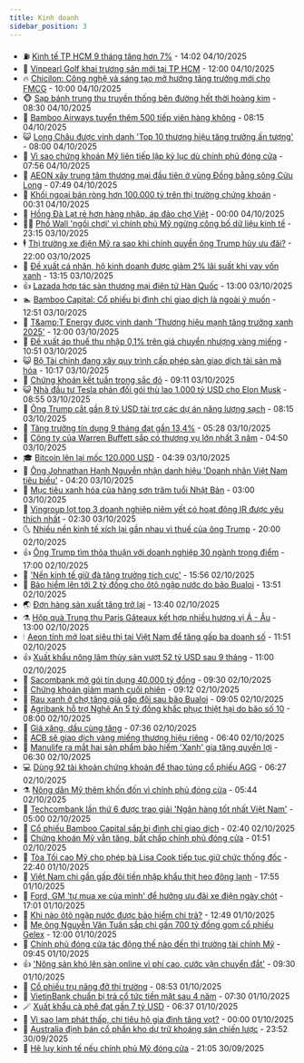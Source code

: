 ```yaml
---
title: Kinh doanh
sidebar_position: 3
---
```


<!-- vnexpress-kinh-doanh:START -->
- ⛽️ [Kinh tế TP HCM 9 tháng tăng hơn 7%](https://vnexpress.net/kinh-te-tp-hcm-9-thang-tang-hon-7-4947316.html) - 14:02 04/10/2025
- 🐲 [Vinpearl Golf khai trương sân mới tại TP HCM](https://vnexpress.net/vinpearl-golf-khai-truong-san-moi-tai-tp-hcm-4947285.html) - 12:00 04/10/2025
- 🔥 [Chicilon: Công nghệ và sáng tạo mở hướng tăng trưởng mới cho FMCG](https://vnexpress.net/chicilon-cong-nghe-va-sang-tao-mo-huong-tang-truong-moi-cho-fmcg-4947281.html) - 10:00 04/10/2025
- 🐵 [Sạp bánh trung thu truyền thống bên đường hết thời hoàng kim](https://vnexpress.net/sap-banh-trung-thu-truyen-thong-ben-duong-het-thoi-hoang-kim-4947217.html) - 08:30 04/10/2025
- 🦅 [Bamboo Airways tuyển thêm 500 tiếp viên hàng không](https://vnexpress.net/bamboo-airways-tuyen-them-500-tiep-vien-hang-khong-4947252.html) - 08:15 04/10/2025
- 😺 [Long Châu được vinh danh &#39;Top 10 thương hiệu tăng trưởng ấn tượng&#39;](https://vnexpress.net/long-chau-duoc-vinh-danh-top-10-thuong-hieu-tang-truong-an-tuong-4947254.html) - 08:00 04/10/2025
- 🤩 [Vì sao chứng khoán Mỹ liên tiếp lập kỷ lục dù chính phủ đóng cửa](https://vnexpress.net/vi-sao-chung-khoan-my-lien-tiep-lap-ky-luc-du-chinh-phu-dong-cua-4947185.html) - 07:56 04/10/2025
- 🌮 [AEON xây trung tâm thương mại đầu tiên ở vùng Đồng bằng sông Cửu Long](https://vnexpress.net/aeon-xay-trung-tam-thuong-mai-dau-tien-o-vung-dong-bang-song-cuu-long-4947232.html) - 07:49 04/10/2025
- 🧰 [Khối ngoại bán ròng hơn 100.000 tỷ trên thị trường chứng khoán](https://vnexpress.net/khoi-ngoai-ban-rong-hon-100-000-ty-tren-thi-truong-chung-khoan-4945646.html) - 00:31 04/10/2025
- 🤔 [Hồng Đà Lạt rẻ hơn hàng nhập, áp đảo chợ Việt](https://vnexpress.net/hong-da-lat-re-hon-hang-nhap-ap-dao-cho-viet-4945614.html) - 00:00 04/10/2025
- 🧑‍💻 [Phố Wall &#39;ngồi chơi&#39; vì chính phủ Mỹ ngừng công bố dữ liệu kinh tế](https://vnexpress.net/pho-wall-ngoi-choi-vi-chinh-phu-my-ngung-cong-bo-du-lieu-kinh-te-4947090.html) - 23:15 03/10/2025
- 🕴 [Thị trường xe điện Mỹ ra sao khi chính quyền ông Trump hủy ưu đãi?](https://vnexpress.net/thi-truong-xe-dien-my-ra-sao-khi-chinh-quyen-ong-trump-huy-uu-dai-4946876.html) - 22:00 03/10/2025
- 🦩 [Đề xuất cá nhân, hộ kinh doanh được giảm 2% lãi suất khi vay vốn xanh](https://vnexpress.net/de-xuat-ca-nhan-ho-kinh-doanh-duoc-giam-2-lai-suat-khi-vay-von-xanh-4947057.html) - 13:15 03/10/2025
- 👍 [Lazada hợp tác sàn thương mại điện tử Hàn Quốc](https://vnexpress.net/lazada-hop-tac-san-thuong-mai-dien-tu-han-quoc-4947011.html) - 13:00 03/10/2025
- 🏊 [Bamboo Capital: Cổ phiếu bị đình chỉ giao dịch là ngoài ý muốn](https://vnexpress.net/bamboo-capital-co-phieu-bi-dinh-chi-giao-dich-la-ngoai-y-muon-4947053.html) - 12:51 03/10/2025
- 🤡 [T&amp;amp;T Energy được vinh danh &#39;Thương hiệu mạnh tăng trưởng xanh 2025&#39;](https://vnexpress.net/t-t-energy-duoc-vinh-danh-thuong-hieu-manh-tang-truong-xanh-2025-4946916.html) - 12:00 03/10/2025
- 👀 [Đề xuất áp thuế thu nhập 0,1% trên giá chuyển nhượng vàng miếng](https://vnexpress.net/de-xuat-ap-thue-thu-nhap-0-1-tren-gia-chuyen-nhuong-vang-mieng-4947020.html) - 10:51 03/10/2025
- 😺 [Bộ Tài chính đang xây quy trình cấp phép sàn giao dịch tài sản mã hóa](https://vnexpress.net/bo-tai-chinh-dang-xay-quy-trinh-cap-phep-san-giao-dich-tai-san-ma-hoa-4946978.html) - 10:17 03/10/2025
- 🦣 [Chứng khoán kết tuần trong sắc đỏ](https://vnexpress.net/chung-khoan-hom-nay-3-10-vn-index-ket-tuan-trong-sac-do-4946971.html) - 09:11 03/10/2025
- 😺 [Nhà đầu tư Tesla phản đối gói thù lao 1.000 tỷ USD cho Elon Musk](https://vnexpress.net/nha-dau-tu-tesla-phan-doi-goi-thu-lao-1-000-ty-usd-cho-elon-musk-4946964.html) - 08:55 03/10/2025
- 💼 [Ông Trump cắt gần 8 tỷ USD tài trợ các dự án năng lượng sạch](https://vnexpress.net/ong-trump-cat-gan-8-ty-usd-tai-tro-cac-du-an-nang-luong-sach-4946827.html) - 08:15 03/10/2025
- 🤗 [Tăng trưởng tín dụng 9 tháng đạt gần 13,4%](https://vnexpress.net/tang-truong-tin-dung-9-thang-dat-gan-13-4-4946847.html) - 05:28 03/10/2025
- 👀 [Công ty của Warren Buffett sắp có thương vụ lớn nhất 3 năm](https://vnexpress.net/cong-ty-cua-warren-buffett-sap-co-thuong-vu-lon-nhat-3-nam-4946783.html) - 04:50 03/10/2025
- 🎓 [Bitcoin lên lại mốc 120.000 USD](https://vnexpress.net/gia-bitcoin-hom-nay-btc-tro-lai-moc-120-000-usd-4946771.html) - 04:39 03/10/2025
- 🗽 [Ông Johnathan Hạnh Nguyễn nhận danh hiệu &#39;Doanh nhân Việt Nam tiêu biểu&#39;](https://vnexpress.net/ong-johnathan-hanh-nguyen-nhan-danh-hieu-doanh-nhan-viet-nam-tieu-bieu-4946812.html) - 04:20 03/10/2025
- 🚀 [Mục tiêu xanh hóa của hãng sơn trăm tuổi Nhật Bản](https://vnexpress.net/muc-tieu-xanh-hoa-cua-hang-son-tram-tuoi-nhat-ban-4932492.html) - 03:00 03/10/2025
- 🤗 [Vingroup lọt top 3 doanh nghiệp niêm yết có hoạt động IR được yêu thích nhất](https://vnexpress.net/vingroup-lot-top-3-doanh-nghiep-niem-yet-co-hoat-dong-ir-duoc-yeu-thich-nhat-4946562.html) - 02:30 03/10/2025
- 🌜 [Nhiều nền kinh tế xích lại gần nhau vì thuế của ông Trump](https://vnexpress.net/nhieu-nen-kinh-te-xich-lai-gan-nhau-vi-thue-cua-ong-trump-4946239.html) - 20:00 02/10/2025
- 👍 [Ông Trump tìm thỏa thuận với doanh nghiệp 30 ngành trọng điểm](https://vnexpress.net/ong-trump-tim-thoa-thuan-voi-doanh-nghiep-30-nganh-trong-diem-4946602.html) - 17:00 02/10/2025
- 🤖 [&#39;Nền kinh tế giữ đà tăng trưởng tích cực&#39;](https://vnexpress.net/nen-kinh-te-giu-da-tang-truong-tich-cuc-4946627.html) - 15:56 02/10/2025
- 🫣 [Bảo hiểm lên tới 2 tỷ đồng cho ôtô ngập nước do bão Bualoi](https://vnexpress.net/bao-hiem-len-toi-2-ty-dong-cho-oto-ngap-nuoc-do-bao-bualoi-4946595.html) - 13:51 02/10/2025
- 🌏 [Đơn hàng sản xuất tăng trở lại](https://vnexpress.net/don-hang-san-xuat-tang-tro-lai-4946582.html) - 13:40 02/10/2025
- ⚗️ [Hộp quà Trung thu Paris Gâteaux kết hợp nhiều hương vị Á - Âu](https://vnexpress.net/hop-qua-trung-thu-paris-gateaux-ket-hop-nhieu-huong-vi-a-au-4946583.html) - 13:00 02/10/2025
- 🕯 [Aeon tính mở loạt siêu thị tại Việt Nam để tăng gấp ba doanh số](https://vnexpress.net/aeon-tinh-mo-loat-sieu-thi-tai-viet-nam-de-tang-gap-ba-doanh-so-4946521.html) - 11:51 02/10/2025
- 👍 [Xuất khẩu nông lâm thủy sản vượt 52 tỷ USD sau 9 tháng](https://vnexpress.net/xuat-khau-nong-lam-thuy-san-vuot-52-ty-usd-sau-9-thang-4946433.html) - 11:00 02/10/2025
- 🤠 [Sacombank mở gói tín dụng 40.000 tỷ đồng](https://vnexpress.net/sacombank-mo-goi-tin-dung-40-000-ty-dong-4946496.html) - 09:30 02/10/2025
- 🌊 [Chứng khoán giảm mạnh cuối phiên](https://vnexpress.net/chung-khoan-hom-nay-2-10-vn-index-giam-manh-vao-cuoi-phien-4946501.html) - 09:12 02/10/2025
- 🌈 [Rau xanh ở chợ tăng giá gấp đôi sau bão Bualoi](https://vnexpress.net/rau-xanh-o-cho-tang-gia-gap-doi-sau-bao-bualoi-4946293.html) - 09:05 02/10/2025
- 🥳 [Agribank hỗ trợ Nghệ An 5 tỷ đồng khắc phục thiệt hại do bão số 10](https://vnexpress.net/agribank-ho-tro-nghe-an-5-ty-dong-khac-phuc-thiet-hai-do-bao-so-10-4946377.html) - 08:00 02/10/2025
- 🐻 [Giá xăng, dầu cùng tăng](https://vnexpress.net/gia-xang-dau-hom-nay-2-10-4946442.html) - 07:36 02/10/2025
- 💫 [ACB sẽ giao dịch vàng miếng thương hiệu riêng](https://vnexpress.net/acb-se-giao-dich-vang-mieng-thuong-hieu-rieng-4946397.html) - 06:40 02/10/2025
- 🤩 [Manulife ra mắt hai sản phẩm bảo hiểm &#39;Xanh&#39; gia tăng quyền lợi](https://vnexpress.net/manulife-ra-mat-hai-san-pham-bao-hiem-xanh-gia-tang-quyen-loi-4946379.html) - 06:30 02/10/2025
- 💻 [Dùng 92 tài khoản chứng khoán để thao túng cổ phiếu AGG](https://vnexpress.net/dung-92-tai-khoan-chung-khoan-de-thao-tung-co-phieu-agg-4946294.html) - 06:27 02/10/2025
- ⚗️ [Nông dân Mỹ thêm khốn đốn vì chính phủ đóng cửa](https://vnexpress.net/nong-dan-my-them-khon-don-vi-chinh-phu-dong-cua-4946320.html) - 05:44 02/10/2025
- 🌈 [Techcombank lần thứ 6 được trao giải &#39;Ngân hàng tốt nhất Việt Nam&#39;](https://vnexpress.net/techcombank-lan-thu-6-duoc-trao-giai-ngan-hang-tot-nhat-viet-nam-4946371.html) - 05:00 02/10/2025
- 🌝 [Cổ phiếu Bamboo Capital sắp bị đình chỉ giao dịch](https://vnexpress.net/co-phieu-bamboo-capital-sap-bi-dinh-chi-giao-dich-4946235.html) - 02:40 02/10/2025
- 🥸 [Chứng khoán Mỹ vẫn tăng, bất chấp chính phủ đóng cửa](https://vnexpress.net/chung-khoan-my-van-tang-bat-chap-chinh-phu-dong-cua-4946218.html) - 01:51 02/10/2025
- 🦆 [Tòa Tối cao Mỹ cho phép bà Lisa Cook tiếp tục giữ chức thống đốc](https://vnexpress.net/toa-toi-cao-my-cho-phep-ba-lisa-cook-tiep-tuc-giu-chuc-thong-doc-4946173.html) - 22:40 01/10/2025
- 🌋 [Việt Nam chi gần gấp đôi tiền nhập khẩu thịt heo đông lạnh](https://vnexpress.net/viet-nam-chi-gan-gap-doi-tien-nhap-khau-thit-heo-dong-lanh-4946012.html) - 17:55 01/10/2025
- 🦍 [Ford, GM &#39;tự mua xe của mình&#39; để hưởng ưu đãi xe điện ngày chót](https://vnexpress.net/ford-gm-tu-mua-xe-cua-minh-de-huong-uu-dai-xe-dien-ngay-chot-4946122.html) - 17:01 01/10/2025
- 🤔 [Khi nào ôtô ngập nước được bảo hiểm chi trả?](https://vnexpress.net/khi-nao-oto-ngap-nuoc-duoc-bao-hiem-chi-tra-4945804.html) - 12:49 01/10/2025
- 🧰 [Mẹ ông Nguyễn Văn Tuấn sắp chi gần 700 tỷ đồng gom cổ phiếu Gelex](https://vnexpress.net/me-ong-nguyen-van-tuan-sap-chi-gan-700-ty-dong-gom-co-phieu-gelex-4946032.html) - 12:00 01/10/2025
- 🌝 [Chính phủ đóng cửa tác động thế nào đến thị trường tài chính Mỹ](https://vnexpress.net/chinh-phu-dong-cua-tac-dong-the-nao-den-thi-truong-tai-chinh-my-4946000.html) - 09:45 01/10/2025
- 👍 [&#39;Nông sản khó lên sàn online vì phí cao, cước vận chuyển đắt&#39;](https://vnexpress.net/nong-san-kho-len-san-online-vi-phi-cao-cuoc-van-chuyen-dat-4945966.html) - 09:30 01/10/2025
- 🗽 [Cổ phiếu trụ nâng đỡ thị trường](https://vnexpress.net/chung-khoan-hom-nay-1-10-co-phieu-tru-nang-do-thi-truong-4946029.html) - 08:53 01/10/2025
- 🐎 [VietinBank chuẩn bị trả cổ tức tiền mặt sau 4 năm](https://vnexpress.net/vietinbank-chuan-bi-tra-co-tuc-tien-mat-sau-4-nam-4945914.html) - 07:30 01/10/2025
- 🪄 [Xuất khẩu cà phê đạt gần 7 tỷ USD](https://vnexpress.net/xuat-khau-ca-phe-dat-gan-7-ty-usd-4945863.html) - 06:37 01/10/2025
- 🎊 [Vì sao lạm phát thấp, chi tiêu hộ gia đình tăng vọt?](https://vnexpress.net/vi-sao-lam-phat-thap-chi-tieu-ho-gia-dinh-tang-vot-4938293.html) - 00:00 01/10/2025
- 🗽 [Australia định bán cổ phần kho dự trữ khoáng sản chiến lược](https://vnexpress.net/australia-dinh-ban-co-phan-kho-du-tru-khoang-san-chien-luoc-4945732.html) - 23:52 30/09/2025
- 🦩 [Hệ lụy kinh tế nếu chính phủ Mỹ đóng cửa](https://vnexpress.net/he-luy-kinh-te-neu-chinh-phu-my-dong-cua-4945329.html) - 21:05 30/09/2025<!-- vnexpress-kinh-doanh:END -->
